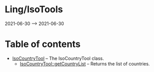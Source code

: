 Ling/IsoTools
================
2021-06-30 --> 2021-06-30




Table of contents
===========

- [IsoCountryTool](https://github.com/lingtalfi/IsoTools/blob/master/doc/api/Ling/IsoTools/IsoCountryTool.md) &ndash; The IsoCountryTool class.
    - [IsoCountryTool::getCountryList](https://github.com/lingtalfi/IsoTools/blob/master/doc/api/Ling/IsoTools/IsoCountryTool/getCountryList.md) &ndash; Returns the list of countries.




